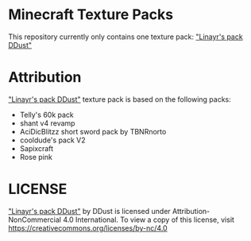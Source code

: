 # Minecraft Texture Packs
This repository currently only contains one texture pack:
["Linayr's pack DDust"](./%C2%A7dLinayr's%20pack-%C2%A75%20ddust.zip) 

# Attribution
["Linayr's pack DDust"](./%C2%A7dLinayr's%20pack-%C2%A75%20ddust.zip)
texture pack is based on the following packs:
- Telly's 60k pack
- shant v4 revamp
- AciDicBlitzz short sword pack by TBNRnorto
- cooldude's pack V2
- Sapixcraft
- Rose pink

# LICENSE
["Linayr's pack DDust"](./%C2%A7dLinayr's%20pack-%C2%A75%20ddust.zip)
by DDust is licensed under Attribution-NonCommercial 4.0 International.
To view a copy of this license, visit https://creativecommons.org/licenses/by-nc/4.0
